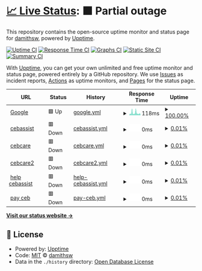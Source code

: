 # [📈 Live Status](https://demo.upptime.js.org): <!--live status--> **🟧 Partial outage**

This repository contains the open-source uptime monitor and status page for [damithsw](https://demo.upptime.js.org), powered by [Upptime](https://github.com/upptime/upptime).

[![Uptime CI](https://github.com/damithsw/upptime/workflows/Uptime%20CI/badge.svg)](https://github.com/damithsw/upptime/actions?query=workflow%3A%22Uptime+CI%22)
[![Response Time CI](https://github.com/damithsw/upptime/workflows/Response%20Time%20CI/badge.svg)](https://github.com/damithsw/upptime/actions?query=workflow%3A%22Response+Time+CI%22)
[![Graphs CI](https://github.com/damithsw/upptime/workflows/Graphs%20CI/badge.svg)](https://github.com/damithsw/upptime/actions?query=workflow%3A%22Graphs+CI%22)
[![Static Site CI](https://github.com/damithsw/upptime/workflows/Static%20Site%20CI/badge.svg)](https://github.com/damithsw/upptime/actions?query=workflow%3A%22Static+Site+CI%22)
[![Summary CI](https://github.com/damithsw/upptime/workflows/Summary%20CI/badge.svg)](https://github.com/damithsw/upptime/actions?query=workflow%3A%22Summary+CI%22)

With [Upptime](https://upptime.js.org), you can get your own unlimited and free uptime monitor and status page, powered entirely by a GitHub repository. We use [Issues](https://github.com/damithsw/upptime/issues) as incident reports, [Actions](https://github.com/damithsw/upptime/actions) as uptime monitors, and [Pages](https://demo.upptime.js.org) for the status page.

<!--start: status pages-->
<!-- This summary is generated by Upptime (https://github.com/upptime/upptime) -->
<!-- Do not edit this manually, your changes will be overwritten -->
<!-- prettier-ignore -->
| URL | Status | History | Response Time | Uptime |
| --- | ------ | ------- | ------------- | ------ |
| <img alt="" src="https://icons.duckduckgo.com/ip3/www.google.com.ico" height="13"> [Google](https://www.google.com) | 🟩 Up | [google.yml](https://github.com/damithsw/uptime/commits/HEAD/history/google.yml) | <details><summary><img alt="Response time graph" src="./graphs/google/response-time-week.png" height="20"> 118ms</summary><br><a href="https://damithsw.github.io/uptime/history/google"><img alt="Response time 118" src="https://img.shields.io/endpoint?url=https%3A%2F%2Fraw.githubusercontent.com%2Fdamithsw%2Fuptime%2FHEAD%2Fapi%2Fgoogle%2Fresponse-time.json"></a><br><a href="https://damithsw.github.io/uptime/history/google"><img alt="24-hour response time 86" src="https://img.shields.io/endpoint?url=https%3A%2F%2Fraw.githubusercontent.com%2Fdamithsw%2Fuptime%2FHEAD%2Fapi%2Fgoogle%2Fresponse-time-day.json"></a><br><a href="https://damithsw.github.io/uptime/history/google"><img alt="7-day response time 118" src="https://img.shields.io/endpoint?url=https%3A%2F%2Fraw.githubusercontent.com%2Fdamithsw%2Fuptime%2FHEAD%2Fapi%2Fgoogle%2Fresponse-time-week.json"></a><br><a href="https://damithsw.github.io/uptime/history/google"><img alt="30-day response time 118" src="https://img.shields.io/endpoint?url=https%3A%2F%2Fraw.githubusercontent.com%2Fdamithsw%2Fuptime%2FHEAD%2Fapi%2Fgoogle%2Fresponse-time-month.json"></a><br><a href="https://damithsw.github.io/uptime/history/google"><img alt="1-year response time 118" src="https://img.shields.io/endpoint?url=https%3A%2F%2Fraw.githubusercontent.com%2Fdamithsw%2Fuptime%2FHEAD%2Fapi%2Fgoogle%2Fresponse-time-year.json"></a></details> | <details><summary><a href="https://damithsw.github.io/uptime/history/google">100.00%</a></summary><a href="https://damithsw.github.io/uptime/history/google"><img alt="All-time uptime 100.00%" src="https://img.shields.io/endpoint?url=https%3A%2F%2Fraw.githubusercontent.com%2Fdamithsw%2Fuptime%2FHEAD%2Fapi%2Fgoogle%2Fuptime.json"></a><br><a href="https://damithsw.github.io/uptime/history/google"><img alt="24-hour uptime 100.00%" src="https://img.shields.io/endpoint?url=https%3A%2F%2Fraw.githubusercontent.com%2Fdamithsw%2Fuptime%2FHEAD%2Fapi%2Fgoogle%2Fuptime-day.json"></a><br><a href="https://damithsw.github.io/uptime/history/google"><img alt="7-day uptime 100.00%" src="https://img.shields.io/endpoint?url=https%3A%2F%2Fraw.githubusercontent.com%2Fdamithsw%2Fuptime%2FHEAD%2Fapi%2Fgoogle%2Fuptime-week.json"></a><br><a href="https://damithsw.github.io/uptime/history/google"><img alt="30-day uptime 100.00%" src="https://img.shields.io/endpoint?url=https%3A%2F%2Fraw.githubusercontent.com%2Fdamithsw%2Fuptime%2FHEAD%2Fapi%2Fgoogle%2Fuptime-month.json"></a><br><a href="https://damithsw.github.io/uptime/history/google"><img alt="1-year uptime 100.00%" src="https://img.shields.io/endpoint?url=https%3A%2F%2Fraw.githubusercontent.com%2Fdamithsw%2Fuptime%2FHEAD%2Fapi%2Fgoogle%2Fuptime-year.json"></a></details>
| <img alt="" src="https://icons.duckduckgo.com/ip3/cebassist.ceb.lk.ico" height="13"> [cebassist](https://cebassist.ceb.lk) | 🟥 Down | [cebassist.yml](https://github.com/damithsw/uptime/commits/HEAD/history/cebassist.yml) | <details><summary><img alt="Response time graph" src="./graphs/cebassist/response-time-week.png" height="20"> 0ms</summary><br><a href="https://damithsw.github.io/uptime/history/cebassist"><img alt="Response time 0" src="https://img.shields.io/endpoint?url=https%3A%2F%2Fraw.githubusercontent.com%2Fdamithsw%2Fuptime%2FHEAD%2Fapi%2Fcebassist%2Fresponse-time.json"></a><br><a href="https://damithsw.github.io/uptime/history/cebassist"><img alt="24-hour response time 0" src="https://img.shields.io/endpoint?url=https%3A%2F%2Fraw.githubusercontent.com%2Fdamithsw%2Fuptime%2FHEAD%2Fapi%2Fcebassist%2Fresponse-time-day.json"></a><br><a href="https://damithsw.github.io/uptime/history/cebassist"><img alt="7-day response time 0" src="https://img.shields.io/endpoint?url=https%3A%2F%2Fraw.githubusercontent.com%2Fdamithsw%2Fuptime%2FHEAD%2Fapi%2Fcebassist%2Fresponse-time-week.json"></a><br><a href="https://damithsw.github.io/uptime/history/cebassist"><img alt="30-day response time 0" src="https://img.shields.io/endpoint?url=https%3A%2F%2Fraw.githubusercontent.com%2Fdamithsw%2Fuptime%2FHEAD%2Fapi%2Fcebassist%2Fresponse-time-month.json"></a><br><a href="https://damithsw.github.io/uptime/history/cebassist"><img alt="1-year response time 0" src="https://img.shields.io/endpoint?url=https%3A%2F%2Fraw.githubusercontent.com%2Fdamithsw%2Fuptime%2FHEAD%2Fapi%2Fcebassist%2Fresponse-time-year.json"></a></details> | <details><summary><a href="https://damithsw.github.io/uptime/history/cebassist">0.01%</a></summary><a href="https://damithsw.github.io/uptime/history/cebassist"><img alt="All-time uptime 0.01%" src="https://img.shields.io/endpoint?url=https%3A%2F%2Fraw.githubusercontent.com%2Fdamithsw%2Fuptime%2FHEAD%2Fapi%2Fcebassist%2Fuptime.json"></a><br><a href="https://damithsw.github.io/uptime/history/cebassist"><img alt="24-hour uptime 0.00%" src="https://img.shields.io/endpoint?url=https%3A%2F%2Fraw.githubusercontent.com%2Fdamithsw%2Fuptime%2FHEAD%2Fapi%2Fcebassist%2Fuptime-day.json"></a><br><a href="https://damithsw.github.io/uptime/history/cebassist"><img alt="7-day uptime 0.01%" src="https://img.shields.io/endpoint?url=https%3A%2F%2Fraw.githubusercontent.com%2Fdamithsw%2Fuptime%2FHEAD%2Fapi%2Fcebassist%2Fuptime-week.json"></a><br><a href="https://damithsw.github.io/uptime/history/cebassist"><img alt="30-day uptime 0.01%" src="https://img.shields.io/endpoint?url=https%3A%2F%2Fraw.githubusercontent.com%2Fdamithsw%2Fuptime%2FHEAD%2Fapi%2Fcebassist%2Fuptime-month.json"></a><br><a href="https://damithsw.github.io/uptime/history/cebassist"><img alt="1-year uptime 0.01%" src="https://img.shields.io/endpoint?url=https%3A%2F%2Fraw.githubusercontent.com%2Fdamithsw%2Fuptime%2FHEAD%2Fapi%2Fcebassist%2Fuptime-year.json"></a></details>
| <img alt="" src="https://icons.duckduckgo.com/ip3/cebcare.ceb.lk.ico" height="13"> [cebcare](https://cebcare.ceb.lk) | 🟥 Down | [cebcare.yml](https://github.com/damithsw/uptime/commits/HEAD/history/cebcare.yml) | <details><summary><img alt="Response time graph" src="./graphs/cebcare/response-time-week.png" height="20"> 0ms</summary><br><a href="https://damithsw.github.io/uptime/history/cebcare"><img alt="Response time 0" src="https://img.shields.io/endpoint?url=https%3A%2F%2Fraw.githubusercontent.com%2Fdamithsw%2Fuptime%2FHEAD%2Fapi%2Fcebcare%2Fresponse-time.json"></a><br><a href="https://damithsw.github.io/uptime/history/cebcare"><img alt="24-hour response time 0" src="https://img.shields.io/endpoint?url=https%3A%2F%2Fraw.githubusercontent.com%2Fdamithsw%2Fuptime%2FHEAD%2Fapi%2Fcebcare%2Fresponse-time-day.json"></a><br><a href="https://damithsw.github.io/uptime/history/cebcare"><img alt="7-day response time 0" src="https://img.shields.io/endpoint?url=https%3A%2F%2Fraw.githubusercontent.com%2Fdamithsw%2Fuptime%2FHEAD%2Fapi%2Fcebcare%2Fresponse-time-week.json"></a><br><a href="https://damithsw.github.io/uptime/history/cebcare"><img alt="30-day response time 0" src="https://img.shields.io/endpoint?url=https%3A%2F%2Fraw.githubusercontent.com%2Fdamithsw%2Fuptime%2FHEAD%2Fapi%2Fcebcare%2Fresponse-time-month.json"></a><br><a href="https://damithsw.github.io/uptime/history/cebcare"><img alt="1-year response time 0" src="https://img.shields.io/endpoint?url=https%3A%2F%2Fraw.githubusercontent.com%2Fdamithsw%2Fuptime%2FHEAD%2Fapi%2Fcebcare%2Fresponse-time-year.json"></a></details> | <details><summary><a href="https://damithsw.github.io/uptime/history/cebcare">0.01%</a></summary><a href="https://damithsw.github.io/uptime/history/cebcare"><img alt="All-time uptime 0.01%" src="https://img.shields.io/endpoint?url=https%3A%2F%2Fraw.githubusercontent.com%2Fdamithsw%2Fuptime%2FHEAD%2Fapi%2Fcebcare%2Fuptime.json"></a><br><a href="https://damithsw.github.io/uptime/history/cebcare"><img alt="24-hour uptime 0.00%" src="https://img.shields.io/endpoint?url=https%3A%2F%2Fraw.githubusercontent.com%2Fdamithsw%2Fuptime%2FHEAD%2Fapi%2Fcebcare%2Fuptime-day.json"></a><br><a href="https://damithsw.github.io/uptime/history/cebcare"><img alt="7-day uptime 0.01%" src="https://img.shields.io/endpoint?url=https%3A%2F%2Fraw.githubusercontent.com%2Fdamithsw%2Fuptime%2FHEAD%2Fapi%2Fcebcare%2Fuptime-week.json"></a><br><a href="https://damithsw.github.io/uptime/history/cebcare"><img alt="30-day uptime 0.01%" src="https://img.shields.io/endpoint?url=https%3A%2F%2Fraw.githubusercontent.com%2Fdamithsw%2Fuptime%2FHEAD%2Fapi%2Fcebcare%2Fuptime-month.json"></a><br><a href="https://damithsw.github.io/uptime/history/cebcare"><img alt="1-year uptime 0.01%" src="https://img.shields.io/endpoint?url=https%3A%2F%2Fraw.githubusercontent.com%2Fdamithsw%2Fuptime%2FHEAD%2Fapi%2Fcebcare%2Fuptime-year.json"></a></details>
| <img alt="" src="https://icons.duckduckgo.com/ip3/cebcare2.ceb.lk.ico" height="13"> [cebcare2](https://cebcare2.ceb.lk) | 🟥 Down | [cebcare2.yml](https://github.com/damithsw/uptime/commits/HEAD/history/cebcare2.yml) | <details><summary><img alt="Response time graph" src="./graphs/cebcare2/response-time-week.png" height="20"> 0ms</summary><br><a href="https://damithsw.github.io/uptime/history/cebcare2"><img alt="Response time 0" src="https://img.shields.io/endpoint?url=https%3A%2F%2Fraw.githubusercontent.com%2Fdamithsw%2Fuptime%2FHEAD%2Fapi%2Fcebcare2%2Fresponse-time.json"></a><br><a href="https://damithsw.github.io/uptime/history/cebcare2"><img alt="24-hour response time 0" src="https://img.shields.io/endpoint?url=https%3A%2F%2Fraw.githubusercontent.com%2Fdamithsw%2Fuptime%2FHEAD%2Fapi%2Fcebcare2%2Fresponse-time-day.json"></a><br><a href="https://damithsw.github.io/uptime/history/cebcare2"><img alt="7-day response time 0" src="https://img.shields.io/endpoint?url=https%3A%2F%2Fraw.githubusercontent.com%2Fdamithsw%2Fuptime%2FHEAD%2Fapi%2Fcebcare2%2Fresponse-time-week.json"></a><br><a href="https://damithsw.github.io/uptime/history/cebcare2"><img alt="30-day response time 0" src="https://img.shields.io/endpoint?url=https%3A%2F%2Fraw.githubusercontent.com%2Fdamithsw%2Fuptime%2FHEAD%2Fapi%2Fcebcare2%2Fresponse-time-month.json"></a><br><a href="https://damithsw.github.io/uptime/history/cebcare2"><img alt="1-year response time 0" src="https://img.shields.io/endpoint?url=https%3A%2F%2Fraw.githubusercontent.com%2Fdamithsw%2Fuptime%2FHEAD%2Fapi%2Fcebcare2%2Fresponse-time-year.json"></a></details> | <details><summary><a href="https://damithsw.github.io/uptime/history/cebcare2">0.01%</a></summary><a href="https://damithsw.github.io/uptime/history/cebcare2"><img alt="All-time uptime 0.01%" src="https://img.shields.io/endpoint?url=https%3A%2F%2Fraw.githubusercontent.com%2Fdamithsw%2Fuptime%2FHEAD%2Fapi%2Fcebcare2%2Fuptime.json"></a><br><a href="https://damithsw.github.io/uptime/history/cebcare2"><img alt="24-hour uptime 0.00%" src="https://img.shields.io/endpoint?url=https%3A%2F%2Fraw.githubusercontent.com%2Fdamithsw%2Fuptime%2FHEAD%2Fapi%2Fcebcare2%2Fuptime-day.json"></a><br><a href="https://damithsw.github.io/uptime/history/cebcare2"><img alt="7-day uptime 0.01%" src="https://img.shields.io/endpoint?url=https%3A%2F%2Fraw.githubusercontent.com%2Fdamithsw%2Fuptime%2FHEAD%2Fapi%2Fcebcare2%2Fuptime-week.json"></a><br><a href="https://damithsw.github.io/uptime/history/cebcare2"><img alt="30-day uptime 0.01%" src="https://img.shields.io/endpoint?url=https%3A%2F%2Fraw.githubusercontent.com%2Fdamithsw%2Fuptime%2FHEAD%2Fapi%2Fcebcare2%2Fuptime-month.json"></a><br><a href="https://damithsw.github.io/uptime/history/cebcare2"><img alt="1-year uptime 0.01%" src="https://img.shields.io/endpoint?url=https%3A%2F%2Fraw.githubusercontent.com%2Fdamithsw%2Fuptime%2FHEAD%2Fapi%2Fcebcare2%2Fuptime-year.json"></a></details>
| <img alt="" src="https://icons.duckduckgo.com/ip3/help.cebassist.ceb.lk.ico" height="13"> [help cebassist](https://help.cebassist.ceb.lk) | 🟥 Down | [help-cebassist.yml](https://github.com/damithsw/uptime/commits/HEAD/history/help-cebassist.yml) | <details><summary><img alt="Response time graph" src="./graphs/help-cebassist/response-time-week.png" height="20"> 0ms</summary><br><a href="https://damithsw.github.io/uptime/history/help-cebassist"><img alt="Response time 0" src="https://img.shields.io/endpoint?url=https%3A%2F%2Fraw.githubusercontent.com%2Fdamithsw%2Fuptime%2FHEAD%2Fapi%2Fhelp-cebassist%2Fresponse-time.json"></a><br><a href="https://damithsw.github.io/uptime/history/help-cebassist"><img alt="24-hour response time 0" src="https://img.shields.io/endpoint?url=https%3A%2F%2Fraw.githubusercontent.com%2Fdamithsw%2Fuptime%2FHEAD%2Fapi%2Fhelp-cebassist%2Fresponse-time-day.json"></a><br><a href="https://damithsw.github.io/uptime/history/help-cebassist"><img alt="7-day response time 0" src="https://img.shields.io/endpoint?url=https%3A%2F%2Fraw.githubusercontent.com%2Fdamithsw%2Fuptime%2FHEAD%2Fapi%2Fhelp-cebassist%2Fresponse-time-week.json"></a><br><a href="https://damithsw.github.io/uptime/history/help-cebassist"><img alt="30-day response time 0" src="https://img.shields.io/endpoint?url=https%3A%2F%2Fraw.githubusercontent.com%2Fdamithsw%2Fuptime%2FHEAD%2Fapi%2Fhelp-cebassist%2Fresponse-time-month.json"></a><br><a href="https://damithsw.github.io/uptime/history/help-cebassist"><img alt="1-year response time 0" src="https://img.shields.io/endpoint?url=https%3A%2F%2Fraw.githubusercontent.com%2Fdamithsw%2Fuptime%2FHEAD%2Fapi%2Fhelp-cebassist%2Fresponse-time-year.json"></a></details> | <details><summary><a href="https://damithsw.github.io/uptime/history/help-cebassist">0.01%</a></summary><a href="https://damithsw.github.io/uptime/history/help-cebassist"><img alt="All-time uptime 0.01%" src="https://img.shields.io/endpoint?url=https%3A%2F%2Fraw.githubusercontent.com%2Fdamithsw%2Fuptime%2FHEAD%2Fapi%2Fhelp-cebassist%2Fuptime.json"></a><br><a href="https://damithsw.github.io/uptime/history/help-cebassist"><img alt="24-hour uptime 0.00%" src="https://img.shields.io/endpoint?url=https%3A%2F%2Fraw.githubusercontent.com%2Fdamithsw%2Fuptime%2FHEAD%2Fapi%2Fhelp-cebassist%2Fuptime-day.json"></a><br><a href="https://damithsw.github.io/uptime/history/help-cebassist"><img alt="7-day uptime 0.01%" src="https://img.shields.io/endpoint?url=https%3A%2F%2Fraw.githubusercontent.com%2Fdamithsw%2Fuptime%2FHEAD%2Fapi%2Fhelp-cebassist%2Fuptime-week.json"></a><br><a href="https://damithsw.github.io/uptime/history/help-cebassist"><img alt="30-day uptime 0.01%" src="https://img.shields.io/endpoint?url=https%3A%2F%2Fraw.githubusercontent.com%2Fdamithsw%2Fuptime%2FHEAD%2Fapi%2Fhelp-cebassist%2Fuptime-month.json"></a><br><a href="https://damithsw.github.io/uptime/history/help-cebassist"><img alt="1-year uptime 0.01%" src="https://img.shields.io/endpoint?url=https%3A%2F%2Fraw.githubusercontent.com%2Fdamithsw%2Fuptime%2FHEAD%2Fapi%2Fhelp-cebassist%2Fuptime-year.json"></a></details>
| <img alt="" src="https://icons.duckduckgo.com/ip3/pay.ceb.lk.ico" height="13"> [pay ceb](https://pay.ceb.lk) | 🟥 Down | [pay-ceb.yml](https://github.com/damithsw/uptime/commits/HEAD/history/pay-ceb.yml) | <details><summary><img alt="Response time graph" src="./graphs/pay-ceb/response-time-week.png" height="20"> 0ms</summary><br><a href="https://damithsw.github.io/uptime/history/pay-ceb"><img alt="Response time 0" src="https://img.shields.io/endpoint?url=https%3A%2F%2Fraw.githubusercontent.com%2Fdamithsw%2Fuptime%2FHEAD%2Fapi%2Fpay-ceb%2Fresponse-time.json"></a><br><a href="https://damithsw.github.io/uptime/history/pay-ceb"><img alt="24-hour response time 0" src="https://img.shields.io/endpoint?url=https%3A%2F%2Fraw.githubusercontent.com%2Fdamithsw%2Fuptime%2FHEAD%2Fapi%2Fpay-ceb%2Fresponse-time-day.json"></a><br><a href="https://damithsw.github.io/uptime/history/pay-ceb"><img alt="7-day response time 0" src="https://img.shields.io/endpoint?url=https%3A%2F%2Fraw.githubusercontent.com%2Fdamithsw%2Fuptime%2FHEAD%2Fapi%2Fpay-ceb%2Fresponse-time-week.json"></a><br><a href="https://damithsw.github.io/uptime/history/pay-ceb"><img alt="30-day response time 0" src="https://img.shields.io/endpoint?url=https%3A%2F%2Fraw.githubusercontent.com%2Fdamithsw%2Fuptime%2FHEAD%2Fapi%2Fpay-ceb%2Fresponse-time-month.json"></a><br><a href="https://damithsw.github.io/uptime/history/pay-ceb"><img alt="1-year response time 0" src="https://img.shields.io/endpoint?url=https%3A%2F%2Fraw.githubusercontent.com%2Fdamithsw%2Fuptime%2FHEAD%2Fapi%2Fpay-ceb%2Fresponse-time-year.json"></a></details> | <details><summary><a href="https://damithsw.github.io/uptime/history/pay-ceb">0.01%</a></summary><a href="https://damithsw.github.io/uptime/history/pay-ceb"><img alt="All-time uptime 0.01%" src="https://img.shields.io/endpoint?url=https%3A%2F%2Fraw.githubusercontent.com%2Fdamithsw%2Fuptime%2FHEAD%2Fapi%2Fpay-ceb%2Fuptime.json"></a><br><a href="https://damithsw.github.io/uptime/history/pay-ceb"><img alt="24-hour uptime 0.00%" src="https://img.shields.io/endpoint?url=https%3A%2F%2Fraw.githubusercontent.com%2Fdamithsw%2Fuptime%2FHEAD%2Fapi%2Fpay-ceb%2Fuptime-day.json"></a><br><a href="https://damithsw.github.io/uptime/history/pay-ceb"><img alt="7-day uptime 0.01%" src="https://img.shields.io/endpoint?url=https%3A%2F%2Fraw.githubusercontent.com%2Fdamithsw%2Fuptime%2FHEAD%2Fapi%2Fpay-ceb%2Fuptime-week.json"></a><br><a href="https://damithsw.github.io/uptime/history/pay-ceb"><img alt="30-day uptime 0.01%" src="https://img.shields.io/endpoint?url=https%3A%2F%2Fraw.githubusercontent.com%2Fdamithsw%2Fuptime%2FHEAD%2Fapi%2Fpay-ceb%2Fuptime-month.json"></a><br><a href="https://damithsw.github.io/uptime/history/pay-ceb"><img alt="1-year uptime 0.01%" src="https://img.shields.io/endpoint?url=https%3A%2F%2Fraw.githubusercontent.com%2Fdamithsw%2Fuptime%2FHEAD%2Fapi%2Fpay-ceb%2Fuptime-year.json"></a></details>

<!--end: status pages-->

[**Visit our status website →**](https://demo.upptime.js.org)

## 📄 License

- Powered by: [Upptime](https://github.com/upptime/upptime)
- Code: [MIT](./LICENSE) © [damithsw](https://demo.upptime.js.org)
- Data in the `./history` directory: [Open Database License](https://opendatacommons.org/licenses/odbl/1-0/)

